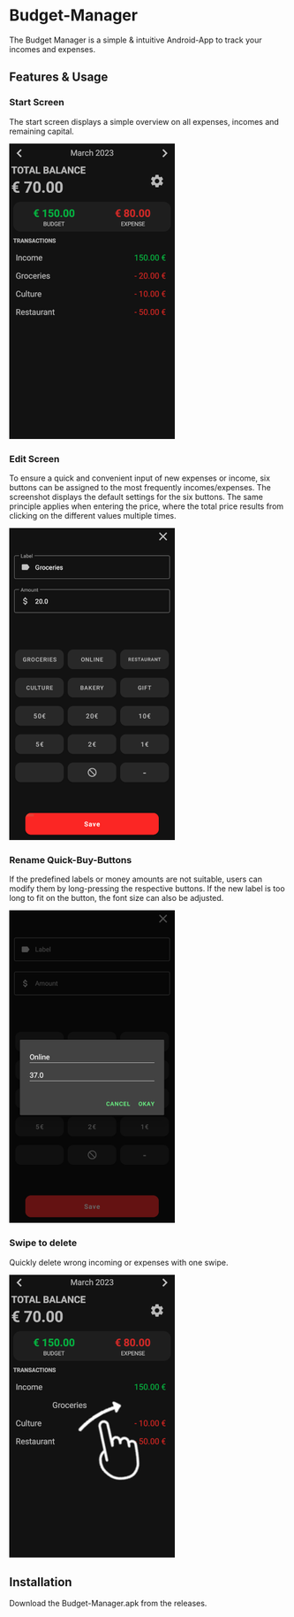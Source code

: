 # Budget-Manager
The Budget Manager is a simple & intuitive Android-App to track your incomes and expenses. 

## Features & Usage
### Start Screen
The start screen displays a simple overview on all expenses, incomes and remaining capital.

![MainScreen](images/MainScreen.png)

### Edit Screen
To ensure a quick and convenient input of new expenses or income, six buttons can be assigned to the most frequently 
incomes/expenses. The screenshot displays the default settings for the six buttons. The same principle applies when 
entering the price, where the total price results from clicking on the different values multiple times.

![EditScreen](images/EditScreen.png)

### Rename Quick-Buy-Buttons 
If the predefined labels or money amounts are not suitable, users can modify them by long-pressing the respective 
buttons. If the new label is too long to fit on the button, the font size can also be adjusted.

![RenameButton](images/RenameButtons.png)

### Swipe to delete 
Quickly delete wrong incoming or expenses with one swipe.

![SwipeToDelete](images/SwipeToDelete.png)


## Installation
Download the Budget-Manager.apk from the releases.